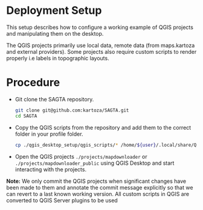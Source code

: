 # Deployment Setup

This setup describes how to configure a working example of  QGIS projects
and manipulating them on the desktop.

The QGIS projects primarily use local data, remote data (from maps.kartoza and external providers).
Some projects also require custom scripts to render properly i.e labels in topographic layouts.

# Procedure

* Git clone the SAGTA repository.
    ```bash
    git clone git@github.com:kartoza/SAGTA.git
    cd SAGTA
    ```
* Copy the QGIS scripts from the repository and add them to the correct folder in your
profile folder.
    ```bash
    cp ./qgis_desktop_setup/qgis_scripts/* /home/${user}/.local/share/QGIS/QGIS3/profiles/default/python/expressions
    ```

* Open the QGIS projects `./projects/mapdownloader` or `./projects/mapdownloader_public` using QGIS
Desktop and start interacting with the projects.

**Note:** We only commit the QGIS projects when significant changes have been made to them
and annotate the commit message explicitly so that we can revert to a last known working
version. All custom scripts in QGIS are converted to QGIS Server plugins to be used
